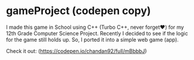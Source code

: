 # gameProject (codepen copy)

I made this game in School using C++ (Turbo C++, never forget❤️) for my 12th Grade Computer Science Project.
Recently I decided to see if the logic for the game still holds up. So, I ported it into a simple web game (app).

Check it out:
(https://codepen.io/chandan92/full/mBbbbJ)
